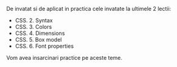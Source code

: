 De invatat si de aplicat in practica cele invatate la ultimele 2 lectii:
+ CSS. 2. Syntax
+ CSS. 3. Colors
+ CSS. 4. Dimensions
+ CSS. 5. Box model
+ CSS. 6. Font properties

Vom avea insarcinari practice pe aceste teme.
